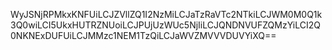 WyJSNjRPMkxKNFUiLCJZVllZQ1I2NzMiLCJaTzRaVTc2NTkiLCJWM0M0Q1k3Q0wiLCI5UkxHUTRZNUoiLCJPUjUzWUc5NjIiLCJQNDNVUFZQMzYiLCI2Q0NKNExDUFUiLCJMMzc1NEM1TzQiLCJaWVZMVVVDUVYiXQ==

